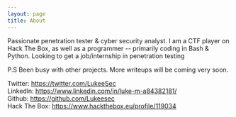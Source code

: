 ```yaml
---
layout: page
title: About
---
```


Passionate penetration tester & cyber security analyst. I am a CTF player on Hack The Box, as well as a programmer -- primarily coding in Bash & Python. Looking to get a job/internship in penetration testing

P.S Been busy with other projects. More writeups will be coming very soon. 

Twitter: <https://twitter.com/LukeeSec>  
Linkedln: <https://www.linkedin.com/in/luke-m-a84382181/>  
Github: <https://github.com/Lukeesec>  
Hack The Box: <https://www.hackthebox.eu/profile/119034>

